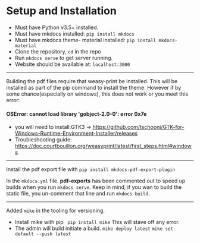 # Setup and Installation

- Must have Python v3.5+ installed.
- Must have mkdocs installed: `pip install mkdocs`
- Must have mkdocs theme- material installed: `pip install mkdocs-material`
- Clone the repository, `cd` in the repo
- Run ``mkdocs serve`` to get server running.
- Website should be available at: ``localhost:3000``

----

Building the pdf files require that weasy-print be installed. 
This will be installed as part of the pip command to install the theme.
However if by some chance(especially on windows), this does not work or you meet this error:
 #### OSError: cannot load library 'gobject-2.0-0': error 0x7e 
- you will need to install:GTK3 -> https://github.com/tschoonj/GTK-for-Windows-Runtime-Environment-Installer/releases
- Troubleshooting guide: https://doc.courtbouillon.org/weasyprint/latest/first_steps.html#windows


----
Install the pdf export file  with `pip install mkdocs-pdf-export-plugin`

In the `mkdocs.yml` file.  **pdf-exports** has been commented out to speed up builds when you run `mkdocs serve`.
Keep in mind, if you wan to build the static file, you un-comment that line and run `mkdocs build`.

----

Added `mike` in the tooling for versioning. 

- Install mike with pip `` pip install mike``
This will stave off any error. 
- The admin will build initiate a build.
``mike deploy latest``
``mike set-default --push latest ``

